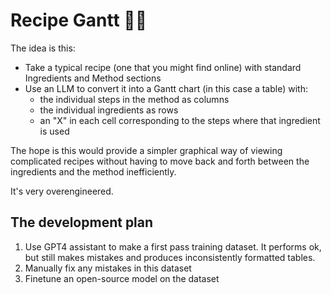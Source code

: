# Recipe Gantt 🧑‍🍳

The idea is this:

- Take a typical recipe (one that you might find online) with standard Ingredients and Method sections
- Use an LLM to convert it into a Gantt chart (in this case a table) with:
  - the individual steps in the method as columns
  - the individual ingredients as rows
  - an "X" in each cell corresponding to the steps where that ingredient is used

The hope is this would provide a simpler graphical way of viewing complicated recipes without having to move back and forth between the ingredients and the method inefficiently.

It's very overengineered.

## The development plan

1. Use GPT4 assistant to make a first pass training dataset. It performs ok, but still makes mistakes and produces inconsistently formatted tables.
1. Manually fix any mistakes in this dataset
1. Finetune an open-source model on the dataset
